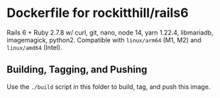# Dockerfile for rockitthill/rails6

Rails 6 + Ruby 2.7.8 w/ curl, git, nano, node 14, yarn 1.22.4, libmariadb, imagemagick, python2. Compatible with `linux/arm64` (M1, M2) and `linux/amd64` (Intel).

## Building, Tagging, and Pushing

Use the `./build` script in this folder to build, tag, and push this image.